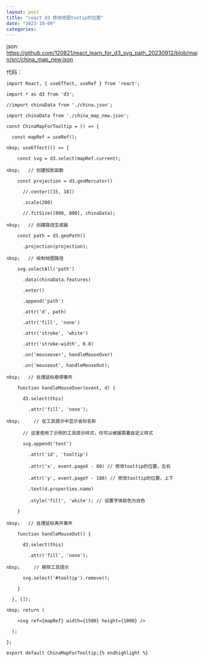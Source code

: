 ```yaml
---
layout: post
title: "react d3 修改地图tootip的位置"
date: "2023-10-09"
categories: 
---
```

<p>json: <a href="https://github.com/120821/react_learn_for_d3_svg_path_20230912/blob/main/src/china_map_new.json">https://github.com/120821/react_learn_for_d3_svg_path_20230912/blob/main/src/china_map_new.json</a></p>

<p>代码：</p>

<pre>
<code>import React, { useEffect, useRef } from &#39;react&#39;;

import * as d3 from &#39;d3&#39;;

//import chinaData from &#39;./china.json&#39;;

import chinaData from &#39;./china_map_new.json&#39;;

const ChinaMapForTooltip = () =&gt; {

&nbsp; const mapRef = useRef();

nbsp; useEffect(() =&gt; {

&nbsp;&nbsp;&nbsp; const svg = d3.select(mapRef.current);

nbsp;&nbsp;&nbsp; // 创建投影函数

&nbsp;&nbsp;&nbsp; const projection = d3.geoMercator()

&nbsp;&nbsp;&nbsp;&nbsp;&nbsp; //.center([15, 18])

&nbsp;&nbsp;&nbsp;&nbsp;&nbsp; .scale(200)

&nbsp;&nbsp;&nbsp;&nbsp;&nbsp; //.fitSize([800, 800], chinaData);

nbsp;&nbsp;&nbsp; // 创建路径生成器

&nbsp;&nbsp;&nbsp; const path = d3.geoPath()

&nbsp;&nbsp;&nbsp;&nbsp;&nbsp; .projection(projection);

nbsp;&nbsp;&nbsp; // 绘制地图路径

&nbsp;&nbsp;&nbsp; svg.selectAll(&#39;path&#39;)

&nbsp;&nbsp;&nbsp;&nbsp;&nbsp; .data(chinaData.features)

&nbsp;&nbsp;&nbsp;&nbsp;&nbsp; .enter()

&nbsp;&nbsp;&nbsp;&nbsp;&nbsp; .append(&#39;path&#39;)

&nbsp;&nbsp;&nbsp;&nbsp;&nbsp; .attr(&#39;d&#39;, path)

&nbsp;&nbsp;&nbsp;&nbsp;&nbsp; .attr(&#39;fill&#39;, &#39;none&#39;)

&nbsp;&nbsp;&nbsp;&nbsp;&nbsp; .attr(&#39;stroke&#39;, &#39;white&#39;)

&nbsp;&nbsp;&nbsp;&nbsp;&nbsp; .attr(&#39;stroke-width&#39;, 0.8)

&nbsp;&nbsp;&nbsp;&nbsp;&nbsp; .on(&#39;mouseover&#39;, handleMouseOver)

&nbsp;&nbsp;&nbsp;&nbsp;&nbsp; .on(&#39;mouseout&#39;, handleMouseOut);

nbsp;&nbsp;&nbsp; // 处理鼠标悬停事件

&nbsp;&nbsp;&nbsp; function handleMouseOver(event, d) {

&nbsp;&nbsp;&nbsp;&nbsp;&nbsp; d3.select(this)

&nbsp;&nbsp;&nbsp;&nbsp;&nbsp;&nbsp;&nbsp; .attr(&#39;fill&#39;, &#39;none&#39;);

nbsp;&nbsp;&nbsp;&nbsp;&nbsp; // 在工具提示中显示省份名称

&nbsp;&nbsp;&nbsp;&nbsp;&nbsp; // 这里使用了示例的工具提示样式，你可以根据需要自定义样式

&nbsp;&nbsp;&nbsp;&nbsp;&nbsp; svg.append(&#39;text&#39;)

&nbsp;&nbsp;&nbsp;&nbsp;&nbsp;&nbsp;&nbsp; .attr(&#39;id&#39;, &#39;tooltip&#39;)

&nbsp;&nbsp;&nbsp;&nbsp;&nbsp;&nbsp;&nbsp; .attr(&#39;x&#39;, event.pageX - 80) // 修改tooltip的位置，左右

&nbsp;&nbsp;&nbsp;&nbsp;&nbsp;&nbsp;&nbsp; .attr(&#39;y&#39;, event.pageY - 180) // 修改tooltip的位置，上下

&nbsp;&nbsp;&nbsp;&nbsp;&nbsp;&nbsp;&nbsp; .text(d.properties.name)

&nbsp;&nbsp;&nbsp;&nbsp;&nbsp;&nbsp;&nbsp; .style(&#39;fill&#39;, &#39;white&#39;); // 设置字体颜色为白色

&nbsp;&nbsp;&nbsp; }

nbsp;&nbsp;&nbsp; // 处理鼠标离开事件

&nbsp;&nbsp;&nbsp; function handleMouseOut() {

&nbsp;&nbsp;&nbsp;&nbsp;&nbsp; d3.select(this)

&nbsp;&nbsp;&nbsp;&nbsp;&nbsp;&nbsp;&nbsp; .attr(&#39;fill&#39;, &#39;none&#39;);

nbsp;&nbsp;&nbsp;&nbsp;&nbsp; // 移除工具提示

&nbsp;&nbsp;&nbsp;&nbsp;&nbsp; svg.select(&#39;#tooltip&#39;).remove();

&nbsp;&nbsp;&nbsp; }

&nbsp; }, []);

nbsp; return (

&nbsp;&nbsp;&nbsp; &lt;svg ref={mapRef} width={1500} height={1000} /&gt;

&nbsp; );

};

export default ChinaMapForTooltip;{% endhighlight %}

<p>&nbsp;</p>

